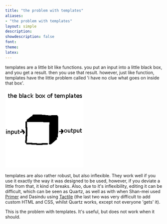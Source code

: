 ```yaml
---
title: "the problem with templates"
aliases:
- "the problem with templates"
layout: simple
description: 
showdescription: false
font: 
theme: 
latex: 
---
```


templates are a little bit like functions. you put an input into a little black box, and you get a result. then you use that result. however, just like function, templates have the little problem called 'i have no clue what goes on inside that box'.

![templates](assets/templates.png)

templates are also rather robust, but also inflexible. They work well if you use it exactly the way it was designed to be used, however, if you deviate a little from that, it kind of breaks. Also, due to it's inflexibility, editing it can be difficult, which can be seen as Quartz, as well as with when Shan-mei used [Primer](https://pages-themes.github.io/primer/) and Dasindu using [Tactile](https://pages-themes.github.io/tactile/) (the last two was very difficult to add custom HTML and CSS, whilst Quartz works, except not everyone 'gets' it).

This is the problem with templates. It's useful, but does not work when it should.
